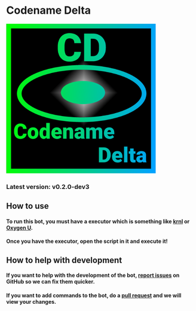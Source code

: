 # Codename Delta

<img src="Icon.png" alt="a icon" width=400 height=400>

### Latest version: v0.2.0-dev3

## How to use

#### To run this bot, you must have a executor which is something like <a href="https://krnl.ca">krnl</a> or <a href="https://oxygenu.xyz">Oxygen U</a>.

#### Once you have the executor, open the script in it and execute it!

## How to help with development

#### If you want to help with the development of the bot, <a href="https://github.com/jwklong/Codename-Delta/issues">report issues</a> on GitHub so we can fix them quicker.

#### If you want to add commands to the bot, do a <a href="https://github.com/jwklong/Codename-Delta/pulls">pull request</a> and we will view your changes.
